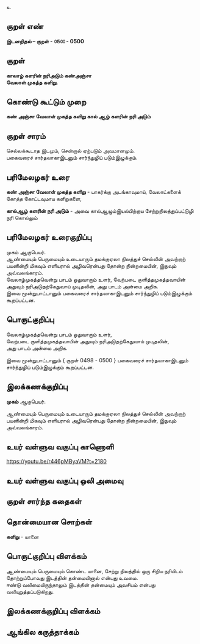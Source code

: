 உ

## குறள் எண் 

**இடனறிதல்  – குறள் - ௦௫௦௦ - 0500** 
 
## குறள் 

**காலாழ் களரின் நரிஅடும் கண்அஞ்சா   
வேலாள் முகத்த களிறு.**

## கொண்டு கூட்டும் முறை

**கண் அஞ்சா வேலாள் முகத்த களிறு கால் ஆழ் களரின் நரி அடும்**

## குறள் சாரம் 

செல்லக்கூடாத இடமும், சென்றால் ஏற்படும் அவமானமும்.  
பகைவரைச் சார்தலாகாஇடனும் சார்ந்துழிப் படும்இழுக்கும்.  

## பரிமேலழகர் உரை

**கண் அஞ்சா வேலாள் முகத்த களிறு** - பாகர்க்கு அடங்காவுமாய், வேலாட்களைக் கோத்த கோட்டவுமாய களிறுகளை,    

**கால்ஆழ் களரின் நரி அடும்** - அவை கால்ஆழும்இயல்பிற்றாய சேற்றுநிலத்துப்பட்டுழி நரி கொல்லும் 

## பரிமேலழகர் உரைகுறிப்பு   

முகம் ஆகுபெயர்.  
ஆண்மையும் பெருமையும் உடையாரும் தமக்குஏலா நிலத்துச் செல்லின் அவற்றாற் பயனின்றி மிகவும் எளியரால் அழிவரென்பது தோன்ற நின்றமையின், இதுவும் அவ்வலங்காரம்.  
வேலாழ்முகத்தவென்று பாடம் ஓதுவாரும் உளர், வேற்படை குளித்தமுகத்தவாயின் அதுவும் நரிஅடுதற்கேதுவாய் முடிதலின், அது பாடம் அன்மை அறிக.  
இவை மூன்றுபாட்டானும் பகைவரைச் சார்தலாகாஇடனும் சார்ந்துழிப் படும்இழுக்கும் கூறப்பட்டன.    

## பொருட்குறிப்பு 

வேலாழ்முகத்தவென்று பாடம் ஓதுவாரும் உளர்,  
வேற்படை குளித்தமுகத்தவாயின் அதுவும் நரிஅடுதற்கேதுவாய் முடிதலின்,  
அது பாடம் அன்மை அறிக.    

இவை மூன்றுபாட்டானும் { குறள் 0498 - 0500 } பகைவரைச் சார்தலாகாஇடனும் சார்ந்துழிப் படும்இழுக்கும் கூறப்பட்டன. 

## இலக்கணக்குறிப்பு  

**முகம்** ஆகுபெயர்.  

ஆண்மையும் பெருமையும் உடையாரும் தமக்குஏலா நிலத்துச் செல்லின் அவற்றாற் பயனின்றி மிகவும் எளியரால் அழிவரென்பது தோன்ற நின்றமையின், இதுவும் அவ்வலங்காரம்.    

## உயர் வள்ளுவ வகுப்பு காணொளி

https://youtu.be/r446pMByaVM?t=2180

## உயர் வள்ளுவ வகுப்பு ஒலி அமைவு 

 
## குறள் சார்ந்த கதைகள் 


## தொன்மையான சொற்கள்

**களிறு** - யானை   

## பொருட்குறிப்பு விளக்கம்

ஆண்மையும் பெருமையும் கொண்ட யானை, சேற்று நிலத்தில் ஒரு சிறிய நரியிடம் தோற்றுப்போவது இடத்தின் தன்மையினால் என்பது உவமை.    
ஈண்டு வலிமையிருந்தாலும் இடத்தின் தன்மையும் அவசியம் என்பது வலியுறுத்தப்படுகிறது.  

## இலக்கணக்குறிப்பு விளக்கம்


## ஆங்கில கருத்தாக்கம் 


